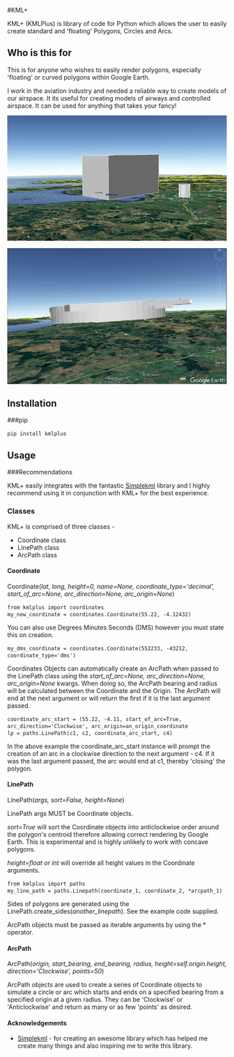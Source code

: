#KML+

KML+ (KMLPlus) is library of code for Python which allows the user to easily create standard and 'floating' Polygons, Circles
and Arcs.

## Who is this for

This is for anyone who wishes to easily render polygons, especially 'floating' or curved polygons within Google Earth.

I work in the aviation industry and needed a reliable way to create models of our airspace.  It its useful for creating
models of airways and controlled airspace.  It can be used for anything that takes your fancy!

![Floating polygon example](img/floating_polygon_1.jpg)

![Prestwick airspace example](img/egpk_airspace_sideon.png)

## Installation
###pip
```
pip install kmlplus
```

## Usage

###Recommendations

KML+ easily integrates with the fantastic [Simplekml](https://pypi.org/project/simplekml/) library and I highly
recommend using it in conjunction with KML+ for the best experience.  

### Classes

KML+ is comprised of three classes -

- Coordinate class
- LinePath class
- ArcPath class


#### Coordinate

Coordinate(*lat, long, height=0, name=None, coordinate_type='decimal', start_of_arc=None, arc_direction=None,
arc_origin=None*)

```
from kmlplus import coordinates
my_new_coordinate = coordinates.Coordinate(55.22, -4.12432)
```

You can also use Degrees Minutes Seconds (DMS) however you must state this on creation.

```
my_dms_coordinate = coordinates.Coordinate(552233, -43212, coordinate_type='dms')
```

Coordinates Objects can automatically create an ArcPath when passed to the LinePath class using the *start_of_arc=None, arc_direction=None,
arc_origin=None* kwargs.  When doing so, the ArcPath bearing and radius will be calculated between the Coordinate and the Origin.
The ArcPath will end at the next argument or will return the first if it is the last argument passed.

```
coordinate_arc_start = (55.22, -4.11, start_of_arc=True, arc_direction='Clockwise', arc_origin=an_origin_coordinate
lp = paths.LinePath(c1, c2, coordinate_arc_start, c4)
```

In the above example the coordinate_arc_start instance will prompt the creation of an arc in a clockwise direction to the next argument - c4.
If it was the last argument passed, the arc would end at c1, thereby 'closing' the polygon.

#### LinePath

LinePath(*args, sort=False, height=None*)

LinePath args MUST be Coordinate objects.

*sort=True* will sort the Coordinate objects into anticlockwise order around the polygon's centroid therefore allowing 
correct rendering by Google Earth.  This is experimental and is highly unlikely to work with concave polygons.

*height=float or int* will override all height values in the Coordinate arguments.  

```
from kmlplus import paths
my_line_path = paths.Linepath(coordinate_1, coordinate_2, *arcpath_1)
```

Sides of polygons are generated using the LinePath.create_sides(*another_linepath*).  See the example code supplied.

ArcPath objects must be passed as iterable arguments by using the * operator.

#### ArcPath

ArcPath(*origin, start_bearing, end_bearing, radius, height=self.origin.height, direction='Clockwise', points=50*)

ArcPath objects are used to create a series of Coordinate objects to simulate a circle or arc which starts and ends on a
specified bearing from a specified origin at a given radius.  They can be 'Clockwise' or 'Anticlockwise' and return as
many or as few 'points' as desired.
 

#### Acknowledgements

- [Simplekml](https://pypi.org/project/simplekml/) - for creating an awesome library which has helped me create many
things and also inspiring me to write this library.


